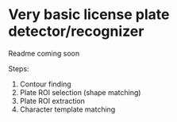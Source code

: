 # Very basic license plate detector/recognizer

Readme coming soon

Steps:

1. Contour finding
2. Plate ROI selection (shape matching)
3. Plate ROI extraction
4. Character template matching
